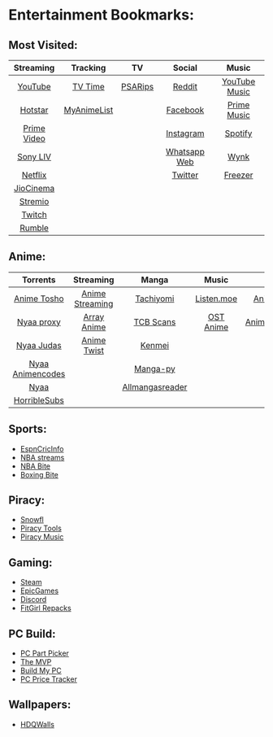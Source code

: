 # Entertainment Bookmarks:

## Most Visited:
| Streaming                                  | Tracking                                | TV                         | Social                                    | Music                                       |
| :---:                                      | :---:                                   | :---:                      | :---:                                     | :---:                                       |
| [YouTube](https://www.youtube.com/)        | [TV Time](https://www.tvtime.com/en)    | [PSARips](https://psa.wf/) | [Reddit](https://www.reddit.com/)         | [YouTube Music](https://music.youtube.com/) |
| [Hotstar](https://www.hotstar.com/)        | [MyAnimeList](https://myanimelist.net/) |                            | [Facebook](https://www.facebook.com/)     | [Prime Music](https://music.amazon.in/)     |
| [Prime Video](https://www.primevideo.com/) |                                         |                            | [Instagram](https://www.instagram.com/)   | [Spotify](https://www.spotify.com/us/)      |
| [Sony LIV](https://www.sonyliv.com/)       |                                         |                            | [Whatsapp Web](https://web.whatsapp.com/) | [Wynk](https://wynk.in/music)               |
| [Netflix](https://www.netflix.com/)        |                                         |                            | [Twitter](https://twitter.com/)           | [Freezer](https://freezer.life/)            |
| [JioCinema](https://www.jiocinema.com/)    |                                         |                            |                                           |                                             |
| [Stremio](https://web.stremio.com/#/)      |                                         |                            |                                           |                                             |
| [Twitch](https://www.twitch.tv/)           |                                         |                            |                                           |                                             |
| [Rumble](https://rumble.com/)              |                                         |                            |                                           |                                             |

## Anime:
| Torrents                                                  | Streaming                                | Manga                                                | Music                             | DDL                                                                |
| :---:                                                     | :---:                                    | :---:                                                | :---:                             | :---:                                                              |
| [Anime Tosho](https://animetosho.org/search?q=1080p+x265) | [Anime Streaming](https://sanji.to/home) | [Tachiyomi](https://tachiyomi.org/)                  | [Listen.moe](https://listen.moe)  | [Animeraw](https://sites.google.com/view/animerawsmasterlist/home) |
| [Nyaa proxy](https://ny.iss.one/)                         | [Array Anime](https://arrayanime.com)    | [TCB Scans](https://tcbscans.com/mangas/5/one-piece) | [OST Anime](https://ostnime.com/) | [AnimeKaizoku](https://animekaizoku.com/)                          |
| [Nyaa Judas](https://ny.iss.one/user/Judas)               | [Anime Twist](https://twist.moe)         | [Kenmei](https://www.kenmei.co/)                     |                                   |                                                                    |
| [Nyaa Animencodes](https://ny.iss.one/user/animencodes)   |                                          | [Manga-py](https://github.com/manga-py/manga-py)     |                                   |                                                                    |
| [Nyaa](https://nyaa.si/)                                  |                                          | [Allmangasreader](https://www.allmangasreader.com/)  |                                   |                                                                    |
| [HorribleSubs](https://horriblesubs.cc/)                  |                                          |                                                      |                                   |                                                                    |

## Sports:
- [EspnCricInfo](https://www.espncricinfo.com/)
- [NBA streams](https://nbastreams.app/)
- [NBA Bite](https://stream.nbabite.com/)
- [Boxing Bite](https://boxingbite.net/)

## Piracy:
- [Snowfl](https://snowfl.com/)
- [Piracy Tools](https://www.reddit.com/r/piracy/wiki/megathread/tools/)
- [Piracy Music](https://www.reddit.com/r/Piracy/wiki/megathread/music/)

## Gaming:
- [Steam](https://store.steampowered.com/)
- [EpicGames](https://www.epicgames.com/store/en-US/)
- [Discord](https://discord.com/)
- [FitGirl Repacks](https://fitgirl-repacks.site/)

## PC Build:
- [PC Part Picker](https://pcpartpicker.com/)
- [The MVP](https://themvp.in/)
- [Build My PC](https://buildmypc.net/)
- [PC Price Tracker](https://pcpricetracker.in/)

## Wallpapers:
- [HDQWalls](https://hdqwalls.com/)
